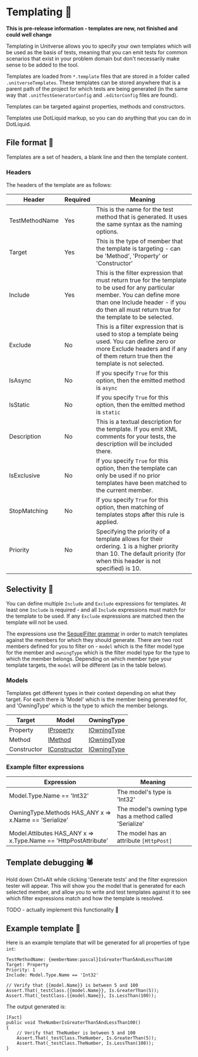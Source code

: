 # Templating 📐

**This is pre-release information - templates are new, not finished and could well change**

Templating in Unitverse allows you to specify your own templates which will be used as the basis of tests, meaning that you can emit tests for common scenarios that exist in your problem domain but don't necessarily make sense to be added to the tool.

Templates are loaded from `*.template` files that are stored in a folder called `.unitverseTemplates`. These templates can be stored anywhere that is a parent path of the project for which tests are being generated (in the same way that `.unitTestGeneratorConfig` and `.editorConfig` files are found).

Templates can be targeted against properties, methods and constructors.

Templates use DotLiquid markup, so you can do anything that you can do in DotLiquid.

## File format 💾

Templates are a set of headers, a blank line and then the template content.

### Headers

The headers of the template are as follows:

| Header | Required | Meaning |
| - | - | - |
| TestMethodName | Yes | This is the name for the test method that is generated. It uses the same syntax as the naming options. |
| Target | Yes | This is the type of member that the template is targeting - can be 'Method', 'Property' or 'Constructor' |
| Include | Yes | This is the filter expression that must return true for the template to be used for any particular member. You can define more than one Include header - if you do then all must return true for the template to be selected. |
| Exclude | No | This is a filter expression that is used to stop a template being used. You can define zero or more Exclude headers and if any of them return true then the template is not selected. |
| IsAsync | No | If you specify `True` for this option, then the emitted method is `async` |
| IsStatic | No | If you specify `True` for this option, then the emitted method is `static` |
| Description | No | This is a textual description for the template. If you emit XML comments for your tests, the description will be included there. |
| IsExclusive | No | If you specify `True` for this option, then the template can only be used if no prior templates have been matched to the current member. |
| StopMatching | No | If you specify `True` for this option, then matching of templates stops after this rule is applied. |
| Priority | No | Specifying the priority of a template allows for their ordering. 1 is a higher priority than 10. The default priority (for when this header is not specified) is 10. |

## Selectivity 🏅

You can define multiple `Include` and `Exclude` expressions for templates. At least one `Include` is required - and all `Include` expressions must match for the template to be used. If any `Exclude` expressions are matched then the template will not be used.

The expressions use the [SequelFilter grammar](https://mattwhitfield.github.io/SequelFilter/grammar.html) in order to match templates against the members for which they should generate. There are two root members defined for you to filter on - `model` which is the filter model type for the member and `owningType` which is the filter model type for the type to which the member belongs. Depending on which member type your template targets, the `model` will be different (as in the table below).

### Models

Templates get different types in their context depending on what they target. For each there is 'Model' which is the member being generated for, and 'OwningType' which is the type to which the member belongs.

| Target | Model | OwningType |
| - | - | - |
| Property | [IProperty](https://github.com/mattwhitfield/Unitverse/blob/master/src/Unitverse.Core/Templating/Model/IProperty.cs) | [IOwningType](https://github.com/mattwhitfield/Unitverse/blob/master/src/Unitverse.Core/Templating/Model/IOwningType.cs) |
| Method | [IMethod](https://github.com/mattwhitfield/Unitverse/blob/master/src/Unitverse.Core/Templating/Model/IMethod.cs) | [IOwningType](https://github.com/mattwhitfield/Unitverse/blob/master/src/Unitverse.Core/Templating/Model/IOwningType.cs) |
| Constructor | [IConstructor](https://github.com/mattwhitfield/Unitverse/blob/master/src/Unitverse.Core/Templating/Model/IConstructor.cs) | [IOwningType](https://github.com/mattwhitfield/Unitverse/blob/master/src/Unitverse.Core/Templating/Model/IOwningType.cs) |

### Example filter expressions

| Expression | Meaning |
| - | - |
| Model.Type.Name == 'Int32' | The model's type is 'Int32' |
| OwningType.Methods HAS_ANY x => x.Name == 'Serialize' | The model's owning type has a method called 'Serialize' |
| Model.Attibutes HAS_ANY x => x.Type.Name == 'HttpPostAttribute' | The model has an attribute `[HttpPost]` |

## Template debugging 🕷

Hold down Ctrl+Alt while clicking 'Generate tests' and the filter expression tester will appear. This will show you the model that is generated for each selected member, and allow you to write and test templates against it to see which filter expressions match and how the template is resolved.

TODO - actually implement this functionality 🤣

## Example template 👀

Here is an example template that will be generated for all properties of type `int`:

```
TestMethodName: {memberName:pascal}IsGreaterThan5AndLessThan100
Target: Property
Priority: 1
Include: Model.Type.Name == 'Int32'

// Verify that {{model.Name}} is between 5 and 100
Assert.That(_testClass.{{model.Name}}, Is.GreaterThan(5));
Assert.That(_testClass.{{model.Name}}, Is.LessThan(100));
```

The output generated is:

```
[Fact]
public void TheNumberIsGreaterThan5AndLessThan100()
{
    // Verify that TheNumber is between 5 and 100
    Assert.That(_testClass.TheNumber, Is.GreaterThan(5));
    Assert.That(_testClass.TheNumber, Is.LessThan(100));
}
```
